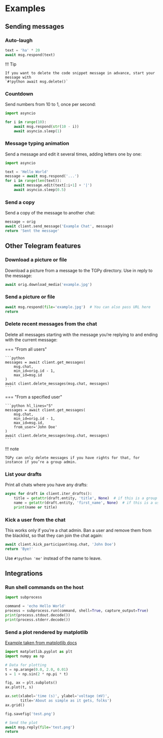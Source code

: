 # Examples

## Sending messages

### Auto-laugh

```python
text = 'ha' * 20
await msg.respond(text)
```

!!! Tip

    If you want to delete the code snippet message in advance, start your message with 
    `#!python await msg.delete()`

### Countdown

Send numbers from 10 to 1, once per second:

```python
import asyncio

for i in range(10):
    await msg.respond(str(10 - i))
    await asyncio.sleep(1)
```

### Message typing animation

Send a message and edit it several times, adding letters one by one:

```python
import asyncio

text = 'Hello World'
message = await msg.respond('...')
for i in range(len(text)):
    await message.edit(text[:i+1] + '|')
    await asyncio.sleep(0.5)
```

### Send a copy

Send a copy of the message to another chat:

```python
message = orig
await client.send_message('Example Chat', message)
return 'Sent the message'
```

## Other Telegram features

### Download a picture or file

Download a picture from a message to the TGPy directory. Use in reply to the message:

```python
await orig.download_media('example.jpg')
```

### Send a picture or file

```python
await msg.respond(file='example.jpg')  # You can also pass URL here
return
```

### Delete recent messages from the chat

Delete all messages starting with the message you‘re replying to and ending with the current message:

=== "From all users"
    
    ```python
    messages = await client.get_messages(
        msg.chat,
        min_id=orig.id - 1,
        max_id=msg.id
    )
    await client.delete_messages(msg.chat, messages)
    ```

=== "From a specified user"

    ```python hl_lines="5"
    messages = await client.get_messages(
        msg.chat,
        min_id=orig.id - 1,
        max_id=msg.id,
        from_user='John Doe'
    )
    await client.delete_messages(msg.chat, messages)
    ```

!!! note

    TGPy can only delete messages if you have rights for that, for instance if you’re a group admin.

### List your drafts

Print all chats where you have any drafts:

```python
async for draft in client.iter_drafts():
    title = getattr(draft.entity, 'title', None)  # if this is a group or a channel
    name = getattr(draft.entity, 'first_name', None)  # if this is a user
    print(name or title)
```

### Kick a user from the chat

This works only if you’re a chat admin. Ban a user and remove them from the blacklist, so that they can join the chat
again:

```python
await client.kick_participant(msg.chat, 'John Doe')
return 'Bye!'
```

Use `#!python 'me'` instead of the name to leave.

## Integrations

### Run shell commands on the host

```python
import subprocess

command = 'echo Hello World'
process = subprocess.run(command, shell=True, capture_output=True)
print(process.stdout.decode())
print(process.stderr.decode())
```

### Send a plot rendered by matplotlib

[Example taken from matplotlib docs](https://matplotlib.org/stable/gallery/lines_bars_and_markers/simple_plot.html)

```python
import matplotlib.pyplot as plt
import numpy as np

# Data for plotting
t = np.arange(0.0, 2.0, 0.01)
s = 1 + np.sin(2 * np.pi * t)

fig, ax = plt.subplots()
ax.plot(t, s)

ax.set(xlabel='time (s)', ylabel='voltage (mV)',
       title='About as simple as it gets, folks')
ax.grid()

fig.savefig('test.png')

# Send the plot
await msg.reply(file='test.png')
return 
```

